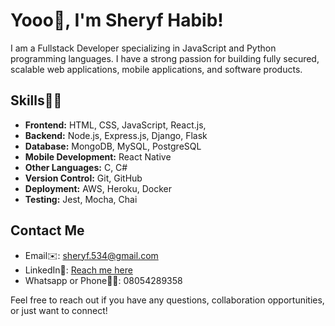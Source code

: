 # Yooo👋, I'm Sheryf Habib! 

I am a Fullstack Developer specializing in JavaScript and Python programming languages. I have a strong passion for building fully secured, scalable web applications, mobile applications, and software products.

## Skills🤹‍♂️

- **Frontend:** HTML, CSS, JavaScript, React.js, 
- **Backend:** Node.js, Express.js, Django, Flask
- **Database:** MongoDB, MySQL, PostgreSQL
- **Mobile Development:** React Native
- **Other Languages:** C, C#
- **Version Control:** Git, GitHub
- **Deployment:** AWS, Heroku, Docker
- **Testing:** Jest, Mocha, Chai

## Contact Me

- Email✉️: sheryf.534@gmail.com
- LinkedIn🔗: [Reach me here](https://www.linkedin.com/in/your-linkedin-profile)
- Whatsapp or Phone🤙📱: 08054289358

Feel free to reach out if you have any questions, collaboration opportunities, or just want to connect!

